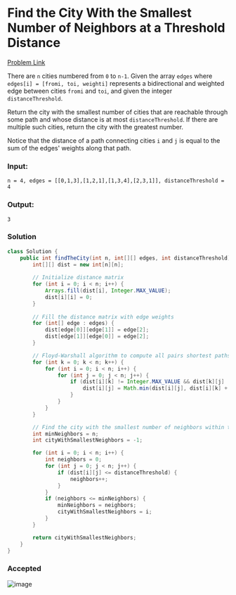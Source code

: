 # Find the City With the Smallest Number of Neighbors at a Threshold Distance
[Problem Link](https://leetcode.com/problems/find-the-city-with-the-smallest-number-of-neighbors-at-a-threshold-distance/)

There are `n` cities numbered from `0` to `n-1`. Given the array `edges` where `edges[i] = [fromi, toi, weighti]` represents a bidirectional and weighted edge between cities `fromi` and `toi`, and given the integer `distanceThreshold`.

Return the city with the smallest number of cities that are reachable through some path and whose distance is at most `distanceThreshold`. If there are multiple such cities, return the city with the greatest number.

Notice that the distance of a path connecting cities `i` and `j` is equal to the sum of the edges' weights along that path.

### Input:
```n = 4, edges = [[0,1,3],[1,2,1],[1,3,4],[2,3,1]], distanceThreshold = 4```

### Output:
```3```

### Solution
```java
class Solution {
    public int findTheCity(int n, int[][] edges, int distanceThreshold) {
        int[][] dist = new int[n][n];
        
        // Initialize distance matrix
        for (int i = 0; i < n; i++) {
            Arrays.fill(dist[i], Integer.MAX_VALUE);
            dist[i][i] = 0;
        }
        
        // Fill the distance matrix with edge weights
        for (int[] edge : edges) {
            dist[edge[0]][edge[1]] = edge[2];
            dist[edge[1]][edge[0]] = edge[2];
        }

        // Floyd-Warshall algorithm to compute all pairs shortest paths
        for (int k = 0; k < n; k++) {
            for (int i = 0; i < n; i++) {
                for (int j = 0; j < n; j++) {
                    if (dist[i][k] != Integer.MAX_VALUE && dist[k][j] != Integer.MAX_VALUE) {
                        dist[i][j] = Math.min(dist[i][j], dist[i][k] + dist[k][j]);
                    }
                }
            }
        }

        // Find the city with the smallest number of neighbors within the distance threshold
        int minNeighbors = n;
        int cityWithSmallestNeighbors = -1;

        for (int i = 0; i < n; i++) {
            int neighbors = 0;
            for (int j = 0; j < n; j++) {
                if (dist[i][j] <= distanceThreshold) {
                    neighbors++;
                }
            }
            if (neighbors <= minNeighbors) {
                minNeighbors = neighbors;
                cityWithSmallestNeighbors = i;
            }
        }

        return cityWithSmallestNeighbors;
    }
}
```

### Accepted
![image](https://github.com/user-attachments/assets/1e486d6b-267a-46f3-86d8-80b99ca9a28d)

